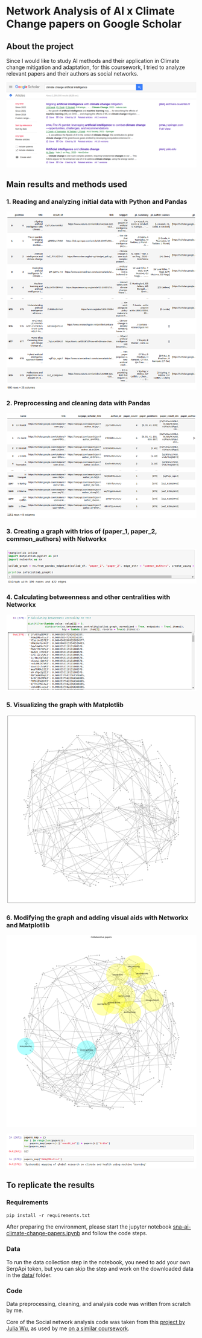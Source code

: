 # Network Analysis of AI x Climate Change papers on Google Scholar

## About the project

Since I would like to study AI methods and their application in Climate change mitigation and adaptation, for this coursework, I tried to analyze relevant papers and their authors as social networks.

![AI and climate change papers](./results/ai-climate-change-papers.png)

## Main results and methods used

### 1. Reading and analyzing initial data with Python and Pandas

![Papers data](./results/papers-data.png)

### 2. Preprocessing and cleaning data with Pandas

![Authors data](./results/authors-data.png)

### 3. Creating a graph with trios of (paper_1, paper_2, common_authors) with Networkx

![Creating a graph](./results/creating-graph.png)

### 4. Calculating betweenness and other centralities with Networkx

![Calculating centrality](./results/calculating-centrality.png)

### 5. Visualizing the graph with Matplotlib

![Visualizing the network](./results/visualizing-papers-network.png)

### 6. Modifying the graph and adding visual aids with Networkx and Matplotlib

![Visualizing central papers](./results/visualizing-central-papers.png)

![Identifying central papers](./results/identifying-central-papers.png)

## To replicate the results

### Requirements

```
pip install -r requirements.txt
```

After preparing the environment, please start the jupyter notebook [sna-ai-climate-change-papers.ipynb](https://github.com/gereltuya/sna-ai-climate-change-papers/blob/main/sna-ai-climate-change-papers.ipynb) and follow the code steps.

### Data

To run the data collection step in the notebook, you need to add your own SerpApi token, but you can skip the step and work on the downloaded data in the [data/](https://github.com/gereltuya/sna-ai-climate-change-papers/tree/main/data) folder.

### Code

Data preprocessing, cleaning, and analysis code was written from scratch by me.

Core of the Social network analysis code was taken from this [project by Julia Wu](https://github.com/hw355/sna_twitter), as used by me [on a similar coursework](https://github.com/gereltuya/sna-mongolia-tweets).
